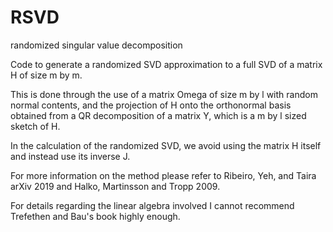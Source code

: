 # RSVD
randomized singular value decomposition


Code to generate a randomized SVD approximation to a full SVD of a matrix H of size m by m.

This is done through the use of a matrix Omega of size m by l with random normal contents,
and the projection of H onto the orthonormal basis obtained from a QR decomposition
of a matrix Y, which is a m by l sized sketch of H.

In the calculation of the randomized SVD, we avoid using the matrix H itself
and instead use its inverse J.

For more information on the method please refer to
    Ribeiro, Yeh, and Taira arXiv 2019 and Halko, Martinsson and Tropp 2009.

For details regarding the linear algebra involved I cannot recommend
Trefethen and Bau's book highly enough.
